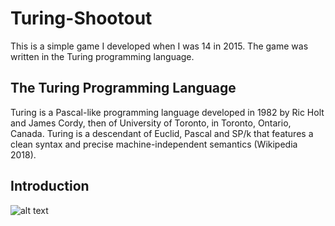 # Turing-Shootout
This is a simple game I developed when I was 14 in 2015. The game was written in the Turing programming language. 
## The Turing Programming Language
Turing is a Pascal-like programming language developed in 1982 by Ric Holt and James Cordy, then of University of Toronto, in Toronto, Ontario, Canada. Turing is a descendant of Euclid, Pascal and SP/k that features a clean syntax and precise machine-independent semantics (Wikipedia 2018).
## Introduction
![alt text](https://raw.githubusercontent.com/WilliamAmbrozic/Turing-Shootout/Screenshots/PREV_1.png)

